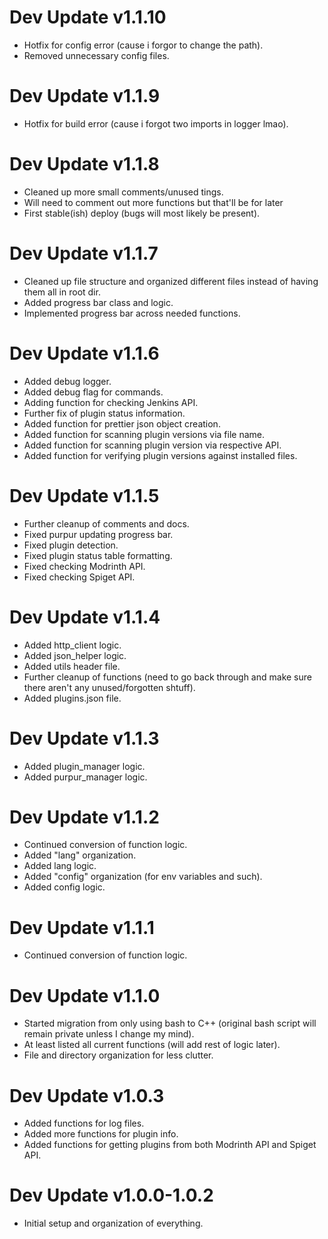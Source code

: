 # Dev Update v1.1.10
- Hotfix for config error (cause i forgor to change the path).
- Removed unnecessary config files.

# Dev Update v1.1.9
- Hotfix for build error (cause i forgot two imports in logger lmao).

# Dev Update v1.1.8
- Cleaned up more small comments/unused tings.
- Will need to comment out more functions but that'll be for later
- First stable(ish) deploy (bugs will most likely be present).

# Dev Update v1.1.7
- Cleaned up file structure and organized different files instead of having them all in root dir.
- Added progress bar class and logic.
- Implemented progress bar across needed functions.

# Dev Update v1.1.6
- Added debug logger.
- Added debug flag for commands.
- Adding function for checking Jenkins API.
- Further fix of plugin status information.
- Added function for prettier json object creation.
- Added function for scanning plugin versions via file name.
- Added function for scanning plugin version via respective API.
- Added function for verifying plugin versions against installed files.

# Dev Update v1.1.5
- Further cleanup of comments and docs.
- Fixed purpur updating progress bar.
- Fixed plugin detection.
- Fixed plugin status table formatting.
- Fixed checking Modrinth API.
- Fixed checking Spiget API.

# Dev Update v1.1.4
- Added http_client logic.
- Added json_helper logic.
- Added utils header file.
- Further cleanup of functions (need to go back through and make sure there aren't any unused/forgotten shtuff).
- Added plugins.json file.

# Dev Update v1.1.3
- Added plugin_manager logic.
- Added purpur_manager logic.

# Dev Update v1.1.2
- Continued conversion of function logic.
- Added "lang" organization.
- Added lang logic.
- Added "config" organization (for env variables and such).
- Added config logic.

# Dev Update v1.1.1
- Continued conversion of function logic. 

# Dev Update v1.1.0
- Started migration from only using bash to C++ (original bash script will remain private unless I change my mind).
- At least listed all current functions (will add rest of logic later).
- File and directory organization for less clutter.

# Dev Update v1.0.3
- Added functions for log files.
- Added more functions for plugin info.
- Added functions for getting plugins from both Modrinth API and Spiget API.

# Dev Update v1.0.0-1.0.2
- Initial setup and organization of everything.